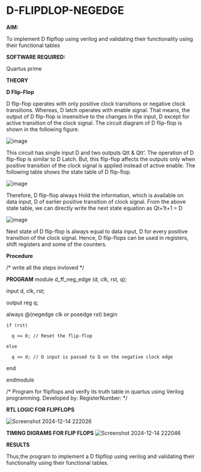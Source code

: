 # D-FLIPDLOP-NEGEDGE

**AIM:**

To implement  D flipflop using verilog and validating their functionality using their functional tables

**SOFTWARE REQUIRED:**

Quartus prime

**THEORY**

**D Flip-Flop**

D flip-flop operates with only positive clock transitions or negative clock transitions. Whereas, D latch operates with enable signal. That means, the output of D flip-flop is insensitive to the changes in the input, D except for active transition of the clock signal. The circuit diagram of D flip-flop is shown in the following figure.

![image](https://github.com/naavaneetha/D-FLIPDLOP-NEGEDGE/assets/154305477/48c81fe8-bc3f-40e7-95e2-519fc155ad51)

This circuit has single input D and two outputs Qtt & Qtt’. The operation of D flip-flop is similar to D Latch. But, this flip-flop affects the outputs only when positive transition of the clock signal is applied instead of active enable. The following table shows the state table of D flip-flop.

![image](https://github.com/naavaneetha/D-FLIPDLOP-NEGEDGE/assets/154305477/e5f3fda7-68ec-4a3a-a0a4-cf6f9cc4ab55)

Therefore, D flip-flop always Hold the information, which is available on data input, D of earlier positive transition of clock signal. From the above state table, we can directly write the next state equation as Qt+1t+1 = D

![image](https://github.com/naavaneetha/D-FLIPDLOP-NEGEDGE/assets/154305477/8592c0d8-2917-4142-91b9-d6c30dd891d2)

Next state of D flip-flop is always equal to data input, D for every positive transition of the clock signal. Hence, D flip-flops can be used in registers, shift registers and some of the counters.

**Procedure**

/* write all the steps invloved */

**PROGRAM**
module d_ff_neg_edge (d, clk, rst, q);
  
  input d, clk, rst;
  
  output reg q;

  
  always @(negedge clk or posedge rst) begin
  
    if (rst)
    
      q <= 0; // Reset the flip-flop
    
    else
    
      q <= d; // D input is passed to Q on the negative clock edge
  end

endmodule


/* Program for flipflops and verify its truth table in quartus using Verilog programming. Developed by: RegisterNumber:
*/

**RTL LOGIC FOR FLIPFLOPS**

![Screenshot 2024-12-14 222026](https://github.com/user-attachments/assets/6e8e359a-09d9-4468-b327-a57dfd329517)


**TIMING DIGRAMS FOR FLIP FLOPS**
![Screenshot 2024-12-14 222046](https://github.com/user-attachments/assets/15ff09a2-7f2b-474c-b324-bef1e959f2b6)


**RESULTS**

Thus,the program to implement a D flipflop using verilog and validating their functionality using their functional tables.

